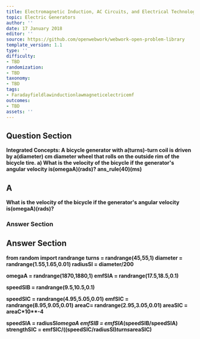 ```yaml
---
title: Electromagnetic Induction, AC Circuits, and Electrical Technologies
topic: Electric Generators
author: ''
date: 17 January 2018
editor: ''
source: https://github.com/openwebwork/webwork-open-problem-library
template_version: 1.1
type: ''
difficulty:
- TBD
randomization:
- TBD
taxonomy:
- TBD
tags:
- Faradayfieldlawinductionlawmagneticelectricemf
outcomes:
- TBD
assets: ''
---
```


## Question Section 

<b>
<b>Integrated Concepts:<b> A bicycle generator with a(turns)-turn coil is driven by a(diameter) cm diameter wheel that rolls on the outside rim of the bicycle tire.
a) What is the velocity of the bicycle if the generator's angular velocity is(omegaA)(rads)?
ans_rule(40)(ms)

## A
What is the velocity of the bicycle if the generator's angular velocity is(omegaA)(rads)?
### Answer Section


## Answer Section

from random import randrange
turns = randrange(45,55,1)
diameter = randrange(1.55,1.65,0.01)
radiusSI = diameter/200

omegaA = randrange(1870,1880,1)
emfSIA = randrange(17.5,18.5,0.1)

speedSIB = randrange(9.5,10.5,0.1)

speedSIC = randrange(4.95,5.05,0.01)
emfSIC = randrange(8.95,9.05,0.01)
areaC= randrange(2.95,3.05,0.01)
areaSIC = areaC*10**-4


speedSIA = radiusSI*omegaA
emfSIB = emfSIA*(speedSIB/speedSIA)
strengthSIC = emfSIC/((speedSIC/radiusSI)*turns*areaSIC)